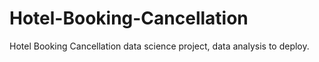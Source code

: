 # Hotel-Booking-Cancellation
Hotel Booking Cancellation data science project, data analysis to deploy.
